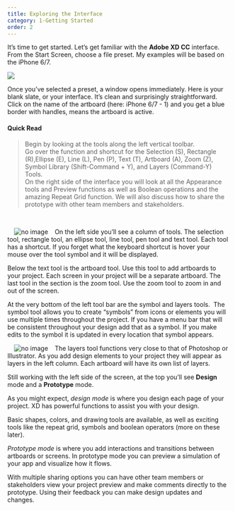 ```yaml
---
title: Exploring the Interface
category: 1-Getting Started
order: 2
---
```


It’s time to get started. Let’s get familiar with the **Adobe XD CC** interface. From the Start Screen, choose a file preset. My examples will be based on the iPhone 6/7.

![](https://iwilfried.github.io/Adobe-XD-eBook/images/XD-Interface-01.png)

Once you’ve selected a preset, a window opens immediately. Here is your blank slate, or your interface. It’s clean and surprisingly straightforward. Click on the name of the artboard (here: iPhone 6/7 - 1) and you get a blue border with handles, means the artboard is active. 
&nbsp; 

#### Quick Read  
>Begin by looking at the tools along the left vertical toolbar.  
Go over the function and shortcut for the Selection (S), Rectangle (R),Ellipse (E), Line (L), Pen (P), Text (T), Artboard (A), Zoom (Z), Symbol Library (Shift-Command + Y), and Layers (Command-Y) Tools.  
On the right side of the interface you will look at all the Appearance tools and Preview functions as well as Boolean operations and the amazing Repeat Grid function. We will also discuss how to share the prototype with other team members and stakeholders.
    

&nbsp; 



<img style="padding: 0px 15px; float: left" src="https://iwilfried.github.io/Adobe-XD-eBook/images/XD-Interface-02.png" alt="no image" />On the left side you’ll see a column of tools. The selection tool, rectangle tool, an ellipse tool, line tool, pen tool and text tool. Each tool has a shortcut. If you forget what the keyboard shortcut is hover your mouse over the tool symbol and it will be displayed.

Below the text tool is the artboard tool. Use this tool to add artboards to your project. Each screen in your project will be a separate artboard. The last tool in the section is the zoom tool. Use the zoom tool to zoom in and out of the screen.

At the very bottom of the left tool bar are the symbol and layers tools. &nbsp;The symbol tool allows you to create “symbols” from icons or elements you will use multiple times throughout the project. If you have a menu bar that will be consistent throughout your design add that as a symbol. If you make edits to the symbol it is updated in every location that symbol appears.

<img style="padding: 0px 15px; float: left" src="https://iwilfried.github.io/Adobe-XD-eBook/images/XD-Interface-03.png" alt="no image" />The layers tool functions very close to that of Photoshop or Illustrator. As you add design elements to your project they will appear as layers in the left column. Each artboard will have its own list of layers.

Still working with the left side of the screen, at the top you’ll see **Design** mode and a **Prototype** mode.

As you might expect, *design mode* is where you design each page of your project. XD has powerful functions to assist you with your design. 

Basic shapes, colors, and drawing tools are available, as well as exciting tools like the repeat grid, symbols and boolean operators (more on these later).

*Prototype mode* is where you add interactions and transitions between artboards or screens. In prototype mode you can preview a simulation of your app and visualize how it flows. 




With multiple sharing options you can have other team members or stakeholders view your project preview and make comments directly to the prototype. Using their feedback you can make design updates and changes.